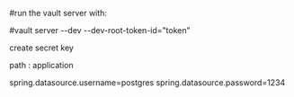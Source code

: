 #run the vault server with:

#vault server --dev --dev-root-token-id="token"

create secret key

path : application

spring.datasource.username=postgres
spring.datasource.password=1234